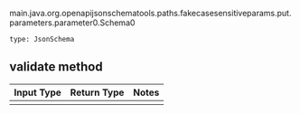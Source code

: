 main.java.org.openapijsonschematools.paths.fakecasesensitiveparams.put.parameters.parameter0.Schema0
```
type: JsonSchema
```

## validate method
Input Type | Return Type | Notes
------------ | ------------- | -------------
 |  |
